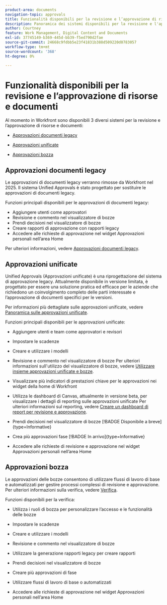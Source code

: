 ```yaml
---
product-area: documents
navigation-topic: approvals
title: Funzionalità disponibili per la revisione e l’approvazione di risorse e documenti
description: Panoramica dei sistemi disponibili per la revisione e l'approvazione in Workfront.
author: Courtney
feature: Work Management, Digital Content and Documents
exl-id: 37745149-b369-445d-bb39-f5ed790d2fae
source-git-commit: 24668c9fdbb5e23f41831b388d509220d0783057
workflow-type: tm+mt
source-wordcount: '368'
ht-degree: 0%

---
```


# Funzionalità disponibili per la revisione e l’approvazione di risorse e documenti

Al momento in Workfront sono disponibili 3 diversi sistemi per la revisione e l’approvazione di risorse e documenti:

* [Approvazioni documenti legacy](#legacy-document-approvals)

* [Approvazioni unificate](#new-document-approvals)

* [Approvazioni bozza](#proof-approvals)

## Approvazioni documenti legacy

Le approvazioni di documenti legacy verranno rimosse da Workfront nel 2025. Il sistema Unified Approvals è stato progettato per sostituire le approvazioni di documenti legacy.

Funzioni principali disponibili per le approvazioni di documenti legacy:

* Aggiungere utenti come approvatori
* Revisione e commento nel visualizzatore di bozze
* Prendi decisioni nel visualizzatore di bozze
* Creare rapporti di approvazione con rapporti legacy
* Accedere alle richieste di approvazione nel widget Approvazioni personali nell’area Home

Per ulteriori informazioni, vedere [Approvazioni documenti legacy](/help/quicksilver/review-and-approve-work/manage-approvals/approval-process-in-workfront.md#document-approval-processes).

## Approvazioni unificate

Unified Approvals (Approvazioni unificate) è una riprogettazione del sistema di approvazione legacy. Attualmente disponibile in versione limitata, è progettato per essere una soluzione pratica ed efficace per le aziende che richiedono un coinvolgimento completo delle parti interessate e l’approvazione di documenti specifici per le versioni.

Per informazioni più dettagliate sulle approvazioni unificate, vedere [Panoramica sulle approvazioni unificate](/help/quicksilver/review-and-approve-work/document-reviews-and-approvals/document-approvals-overview.md).

Funzioni principali disponibili per le approvazioni unificate:

* Aggiungere utenti e team come approvatori e revisori

* Impostare le scadenze

* Creare e utilizzare i modelli

* Revisione e commento nel visualizzatore di bozze
Per ulteriori informazioni sull&#39;utilizzo del visualizzatore di bozze, vedere [Utilizzare insieme approvazioni unificate e bozze](/help/quicksilver/review-and-approve-work/document-reviews-and-approvals/doc-approvals-and-proofing.md).

* Visualizzare più indicatori di prestazioni chiave per le approvazioni nei widget della home di Workfront

* Utilizza le dashboard di Canvas, attualmente in versione beta, per visualizzare i dettagli di reporting sulle approvazioni unificate
Per ulteriori informazioni sul reporting, vedere [Creare un dashboard di report per revisione e approvazione](/help/quicksilver/review-and-approve-work/document-reviews-and-approvals/create-review-and-approval-dashboard.md).

* Prendi decisioni nel visualizzatore di bozze [!BADGE Disponibile a breve]{type=Informative}

* Crea più approvazioni fase [!BADGE In arrivo]{type=Informative}

* Accedere alle richieste di revisione e approvazione nel widget Approvazioni personali nell’area Home


## Approvazioni bozza

Le approvazioni delle bozze consentono di utilizzare flussi di lavoro di base e automatizzati per gestire processi complessi di revisione e approvazione. Per ulteriori informazioni sulla verifica, vedere [Verifica](/help/quicksilver/review-and-approve-work/proofing/proofing-overview/proofing-basics.md).

Funzioni disponibili per la verifica:

* Utilizza i ruoli di bozza per personalizzare l’accesso e le funzionalità delle bozze

* Impostare le scadenze

* Creare e utilizzare i modelli

* Revisione e commento nel visualizzatore di bozze

* Utilizzare la generazione rapporti legacy per creare rapporti

* Prendi decisioni nel visualizzatore di bozze

* Creare più approvazioni di fase

* Utilizzare flussi di lavoro di base o automatizzati

* Accedere alle richieste di approvazione nel widget Approvazioni personali nell’area Home

<!--
## Upcoming deprecations
-->